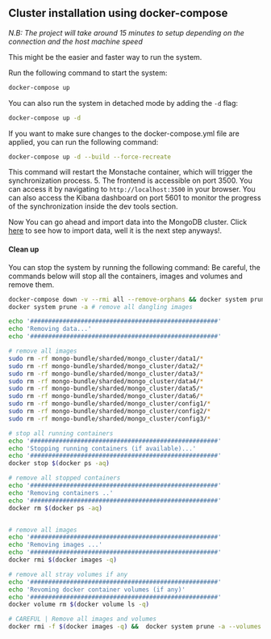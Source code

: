 ## Cluster installation using docker-compose

_N.B: The project will take around 15 minutes to setup depending on the connection and the host machine speed_

This might be the easier and faster way to run the system.

Run the following command to start the system:

```bash
docker-compose up
```

You can also run the system in detached mode by adding the `-d` flag:

```bash
docker-compose up -d
```

If you want to make sure changes to the docker-compose.yml file are applied, you can run the following command:

```bash
docker-compose up -d --build --force-recreate
```

This command will restart the Monstache container, which will trigger the synchronization process. 5. The frontend is accessible on port 3500. You can access it by navigating to `http://localhost:3500` in your browser. You can also access the Kibana dashboard on port 5601 to monitor the progress of the synchronization inside the dev tools section.

Now You can go ahead and import data into the MongoDB cluster. Click [here](3.data-ingestion.md) to see how to import data, well it is the next step anyways!.

#### Clean up

You can stop the system by running the following command:
Be careful, the commands below will stop all the containers, images and volumes and remove them.

```bash
docker-compose down -v --rmi all --remove-orphans && docker system prune -a --volumes
docker system prune -a # remove all dangling images

echo '####################################################'
echo 'Removing data...'
echo '####################################################'

# remove all images
sudo rm -rf mongo-bundle/sharded/mongo_cluster/data1/*
sudo rm -rf mongo-bundle/sharded/mongo_cluster/data2/*
sudo rm -rf mongo-bundle/sharded/mongo_cluster/data3/*
sudo rm -rf mongo-bundle/sharded/mongo_cluster/data4/*
sudo rm -rf mongo-bundle/sharded/mongo_cluster/data5/*
sudo rm -rf mongo-bundle/sharded/mongo_cluster/data6/*
sudo rm -rf mongo-bundle/sharded/mongo_cluster/config1/*
sudo rm -rf mongo-bundle/sharded/mongo_cluster/config2/*
sudo rm -rf mongo-bundle/sharded/mongo_cluster/config3/*

# stop all running containers
echo '####################################################'
echo 'Stopping running containers (if available)...'
echo '####################################################'
docker stop $(docker ps -aq)

# remove all stopped containers
echo '####################################################'
echo 'Removing containers ..'
echo '####################################################'
docker rm $(docker ps -aq)


# remove all images
echo '####################################################'
echo 'Removing images ...'
echo '####################################################'
docker rmi $(docker images -q)

# remove all stray volumes if any
echo '####################################################'
echo 'Revoming docker container volumes (if any)'
echo '####################################################'
docker volume rm $(docker volume ls -q)

# CAREFUL | Remove all images and volumes
docker rmi -f $(docker images -q) &&  docker system prune -a --volumes
```
